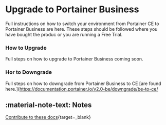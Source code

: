 # Upgrade to Portainer Business

Full instructions on how to switch your environment from Portainer CE to Portainer Business are here. These steps should be followed where you have bought the produc or you are running a Free Trial.

### How to Upgrade

Full steps on how to upgrade to Portainer Business coming soon.

### Hor to Downgrade

Full steps on how to downgrade from Portainer Business to CE [are found here.](https://documentation.portainer.io/v2.0-be/downgrade/be-to-ce/


## :material-note-text: Notes
[Contribute to these docs](https://github.com/portainer/portainer-docs/blob/master/contributing.md){target=_blank}

